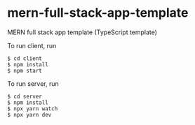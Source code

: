 # mern-full-stack-app-template
MERN full stack app template (TypeScript template)

To run client, run
``` Linux
$ cd client
$ npm install
$ npm start
```

To run server, run
``` Linux
$ cd server
$ npm install
$ npx yarn watch
$ npx yarn dev
```
